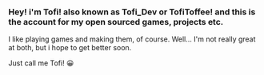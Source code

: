 ### Hey! i'm Tofi! also known as Tofi_Dev or TofiToffee! and this is the account for my open sourced games, projects etc.

I like playing games and making them, of course.
Well... I'm not really great at both, but i hope to get better soon.

Just call me Tofi! 😀
